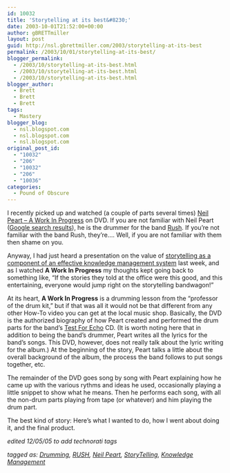 ```yaml
---
id: 10032
title: 'Storytelling at its best&#8230;'
date: 2003-10-01T21:52:00+00:00
author: gBRETTmiller
layout: post
guid: http://nsl.gbrettmiller.com/2003/storytelling-at-its-best
permalink: /2003/10/01/storytelling-at-its-best/
blogger_permalink:
  - /2003/10/storytelling-at-its-best.html
  - /2003/10/storytelling-at-its-best.html
  - /2003/10/storytelling-at-its-best.html
blogger_author:
  - Brett
  - Brett
  - Brett
tags:
  - Mastery
blogger_blog:
  - nsl.blogspot.com
  - nsl.blogspot.com
  - nsl.blogspot.com
original_post_id:
  - "10032"
  - "206"
  - "10032"
  - "206"
  - "10036"
categories:
  - Pound of Obscure
---
```

I recently picked up and watched (a couple of parts several times) [Neil Peart &#8211; A Work In Progress](http://www.amazon.com/exec/obidos/ASIN/B00006675P/gbrettmiller-20) on DVD. If you are not familiar with Neil Peart ([Google search results](http://www.google.com/search?sourceid=navclient&ie=UTF-8&oe=UTF-8&q=neil+peart)), he is the drummer for the band [Rush](http://www.rush.com/). If you&#8217;re not familiar with the band Rush, they&#8217;re&#8230;. Well, if you are not familiar with them then shame on you. 

Anyway, I had just heard a presentation on the value of [storytelling as a component of an effective knowledge management system](http://www.nelh.nhs.uk/knowledge_management/km2/storytelling_toolkit.asp) last week, and as I watched **A Work In Progress** my thoughts kept going back to something like, &#8220;If the stories they told at the office were this good, and this entertaining, everyone would jump right on the storytelling bandwagon!&#8221; 

At its heart, **A Work In Progress** is a drumming lesson from the &#8220;professor of the drum kit,&#8221; but if that was all it would not be that different from any other How-To video you can get at the local music shop. Basically, the DVD is the authorized biography of how Peart created and performed the drum parts for the band&#8217;s [Test For Echo](http://www.amazon.com/exec/obidos/ASIN/B000002JAI/gbrettmiller-20) CD. (It is worth noting here that in addition to being the band&#8217;s drummer, Peart writes all the lyrics for the band&#8217;s songs. This DVD, however, does not really talk about the lyric writing for the album.) At the beginning of the story, Peart talks a little about the overall background of the album, the process the band follows to put songs together, etc. 

The remainder of the DVD goes song by song with Peart explaining how he came up with the various rythms and ideas he used, occasionally playing a little snippet to show what he means. Then he performs each song, with all the non-drum parts playing from tape (or whatever) and him playing the drum part. 

The best kind of story: Here&#8217;s what I wanted to do, how I went about doing it, and the final product. 

_edited 12/05/05 to add technorati tags_

_tagged as: <a href="http://technorati.com/tag/drumming" rel="tag">Drumming</a>, <a href="http://technorati.com/tag/rush" rel="tag">RUSH</a>, <a href="http://technorati.com/tag/Neil+Peart" rel="tag">Neil Peart</a>, <a href="http://technorati.com/tag/storytelling" rel="tag">StoryTelling</a>, <a href="http://technorati.com/tag/Knowledge+Management" rel="tag">Knowledge Management</a>_